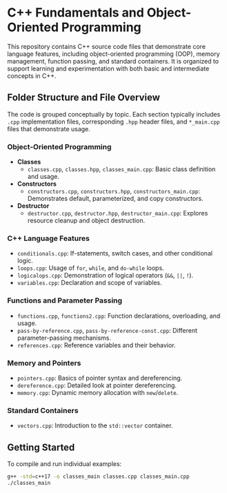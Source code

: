 # C++ Fundamentals and Object-Oriented Programming

This repository contains C++ source code files that demonstrate core language features, including object-oriented programming (OOP), memory management, function passing, and standard containers. It is organized to support learning and experimentation with both basic and intermediate concepts in C++.

## Folder Structure and File Overview

The code is grouped conceptually by topic. Each section typically includes `.cpp` implementation files, corresponding `.hpp` header files, and `*_main.cpp` files that demonstrate usage.

### Object-Oriented Programming

- **Classes**
  - `classes.cpp`, `classes.hpp`, `classes_main.cpp`: Basic class definition and usage.
- **Constructors**
  - `constructors.cpp`, `constructors.hpp`, `constructors_main.cpp`: Demonstrates default, parameterized, and copy constructors.
- **Destructor**
  - `destructor.cpp`, `destructor.hpp`, `destructor_main.cpp`: Explores resource cleanup and object destruction.

### C++ Language Features

- `conditionals.cpp`: If-statements, switch cases, and other conditional logic.
- `loops.cpp`: Usage of `for`, `while`, and `do-while` loops.
- `logicalops.cpp`: Demonstration of logical operators (`&&`, `||`, `!`).
- `variables.cpp`: Declaration and scope of variables.

### Functions and Parameter Passing

- `functions.cpp`, `functions2.cpp`: Function declarations, overloading, and usage.
- `pass-by-reference.cpp`, `pass-by-reference-const.cpp`: Different parameter-passing mechanisms.
- `references.cpp`: Reference variables and their behavior.

### Memory and Pointers

- `pointers.cpp`: Basics of pointer syntax and dereferencing.
- `dereference.cpp`: Detailed look at pointer dereferencing.
- `memory.cpp`: Dynamic memory allocation with `new`/`delete`.

### Standard Containers

- `vectors.cpp`: Introduction to the `std::vector` container.

## Getting Started

To compile and run individual examples:

```bash
g++ -std=c++17 -o classes_main classes.cpp classes_main.cpp
./classes_main

